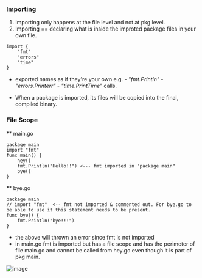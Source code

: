 ### Importing

1. Importing only happens at the file level and not at pkg level.
2. Importing == declaring what is inside the improted package files in your own file.

```
import {
    "fmt"
    "errors"
    "time"
}
```

- exported names as if they're your own e.g. 
        - *"fmt.Println"*
        - *"errors.Printerr"*
        - *"time.PrintTime"*
   calls.

- When a package is imported, its files  will be copied into the final, compiled binary.

### File Scope

** main.go
```
package main
import "fmt"
func main() {
	hey()
	fmt.Println("Hello!!") <--- fmt imported in "package main"
	bye()
}
```

**  bye.go
```
package main
// import "fmt"  <-- fmt not imported & commented out. For bye.go to be able to use it this statement needs to be present.
func bye() {
	fmt.Println("bye!!!")
}
```

- the above will thrown an error since fmt is not imported 
- in main.go fmt is imported but has a file scope and has the perimeter of file main.go and cannot be called from hey.go even though it is part of pkg main.

![image](https://user-images.githubusercontent.com/28204484/87104745-7a2e3700-c276-11ea-850d-e556b18452a6.png)